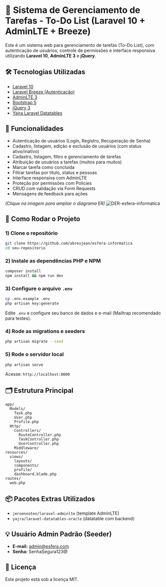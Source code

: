 
# 🚀 Sistema de Gerenciamento de Tarefas - To-Do List (Laravel 10 + AdminLTE + Breeze)


Este é um sistema web para gerenciamento de tarefas (To-Do List), com autenticação de usuários, controle de permissões e interface responsiva utilizando **Laravel 10**, **AdminLTE 3** e **jQuery**.

## 🛠️ Tecnologias Utilizadas
- [Laravel 10](https://laravel.com)
- [Laravel Breeze (Autenticação)](https://laravel.com/docs/10.x/starter-kits#breeze)
- [AdminLTE 3](https://adminlte.io/)
- [Bootstrap 5](https://getbootstrap.com/)
- [jQuery 3](https://jquery.com/)
- [Yajra Laravel Datatables](https://yajrabox.com/docs/laravel-datatables)

## 🎯 Funcionalidades
- Autenticação de usuários (Login, Registro, Recuperação de Senha)
- Cadastro, listagem, edição e exclusão de usuários (com status ativo/inativo)
- Cadastro, listagem, filtro e gerenciamento de tarefas
- Atribuição de usuários a tarefas (muitos para muitos)
- Marcar tarefa como concluída
- Filtrar tarefas por título, status e pessoas
- Interface responsiva com AdminLTE
- Proteção por permissões com Policies
- CRUD com validação via Form Requests
- Mensagens de feedback para ações

*(Clique na imagem para ampliar o diagrama ER)*
![DER-esfera-informatica](https://github.com/user-attachments/assets/31d5dddc-946b-4cf8-b96d-1280e647524c)
  
## 🚀 Como Rodar o Projeto

### 1) Clone o repositório
```bash
git clone https://github.com/abreujean/esfera-informatica
cd seu-repositorio
````
### 2) Instale as dependências PHP e NPM

```bash
composer install
npm install && npm run dev
```

### 3) Configure o arquivo `.env`

```bash
cp .env.example .env
php artisan key:generate
```

Edite `.env` e configure seu banco de dados e e-mail (Mailtrap recomendado para testes).

### 4) Rode as migrations e seeders

```bash
php artisan migrate --seed
```

### 5) Rode o servidor local

```bash
php artisan serve
```

Acesse: `http://localhost:8000`



## 🗂️ Estrutura Principal

```
app/
  Models/
    Task.php
    User.php
    Profile.php
  Http/
    Controllers/
      RouteController.php
      TaskController.php
      UserController.php
    Middleware/
resources/
  views/
    layouts/
    components/
    profile/
    dashboard.blade.php
routes/
  web.php
```

## 📦 Pacotes Extras Utilizados

* `jeroennoten/laravel-adminlte` (template AdminLTE)
* `yajra/laravel-datatables-oracle` (datatable com backend)

## 💡 Usuário Admin Padrão (Seeder)

* **E-mail:** admin@esfera.com
* **Senha:** SenhaSegura123@

## 📝 Licença

Este projeto está sob a licença MIT.
